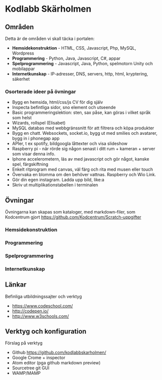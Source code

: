 # Kodlabb Skärholmen

## Områden

Detta är de områden vi skall täcka i portalen:

* **Hemsidekonstruktion** - HTML, CSS, Javascript, Php, MySQL, Wordpress
* **Programmering** - Python, Java, Javascript, C#, appar
* **Spelprogrammering** - Javascript, Java, Python, spelmotorn Unity och mobilappar
* **Internetkunskap** - IP-adresser, DNS, servers, http, html, kryptering, säkerhet

### Osorterade ideer på övningar

* Bygg en hemsida, html/css/js CV för dig själv
* Inspecta befintliga sidor, sno element och utseende
* Basic programmeringslektion: sten, sax påse, kan göras i vilket språk som helst
* Wizards, rollspel (Elisabet)
* MySQL databas med webbgränssnitt för att filtrera och köpa produkter
* Bygg en chatt. Websockets, socket.io, bygg ut med smilies och avatarer, bygg in i phonegap app
* APIer, t ex spotify, bildgoogla låttexter och visa slideshow
* Raspberry pi - när rörde sig någon senast i ditt rum + kameran + server som visar denna info.
* Iphone accelerometern, läs av med javascript och gör något, kanske spel, färgskiftning
* Enkelt ritprogram med canvas, väl färg och rita med musen eller touch
* Övervaka en blomma om den behöver vattnas. Raspberry och Wio Link.
* Gör din egen instagram. Ladda upp bild, like:a
* Skriv ut multiplikationstabellen i terminalen

## Övningar

Övningarna kan skapas som kataloger, med markdown-filer, som Kodcentrum gjort https://github.com/Kodcentrum/Scratch-uppgifter

### Hemsidekonstruktion

### Programmering

### Spelprogrammering

### Internetkunskap

## Länkar

Befinliga utbildningssajter och verktyg

* https://www.codeschool.com/
* http://codepen.io/
* http://www.w3schools.com/

## Verktyg och konfiguration

Förslag på verktyg

* Github https://github.com/kodlabbskarholmen/
* Google Crome + inspector
* Atom editor (pga github markdown preview)
* Sourcetree git GUI
* WAMP/MAMP
